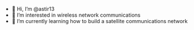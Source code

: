 - 👋 Hi, I’m @astir13
- 👀 I’m interested in wireless network communications
- 🌱 I’m currently learning how to build a satellite communications network

<!---
astir13/astir13 is a ✨ special ✨ repository because its `README.md` (this file) appears on your GitHub profile.
You can click the Preview link to take a look at your changes.
--->
